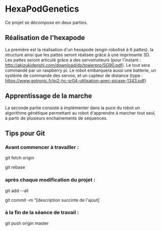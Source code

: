 # HexaPodGenetics

Ce projet se décompose en deux parties.

## Réalisation de l'hexapode
La première est la réalisation d'un hexapode (engin robotisé à 6 pattes). la structure ainsi que les pattes
seront réalisée grâce à une imprimante 3D. Les pattes seront articulé grâce à des servomoteurs 
(pour l'instant : http://akizukidenshi.com/download/ds/towerpro/SG90.pdf). Le tout sera commandé par un raspberry pi.
Le robot embarquera aussi une batterie, un système de commande des servos, et un capteur de distance (type : https://www.gotronic.fr/pj2-hc-sr04-utilisation-avec-picaxe-1343.pdf)

## Apprentissage de la marche
La seconde partie consiste à implémenter dans la puce du robot un algorithme génétique permettant au robot d'apprendre à marcher tout seul, à partir de plusieurs enchainements de séquences.

## Tips pour Git
### Avant commencer à travailler :
git fetch origin

git rebase

### après chaque modification du projet : 
git add --all

git commit -m "[description succinte de l'ajout]

### à la fin de la séance de travail : 
git push origin master
